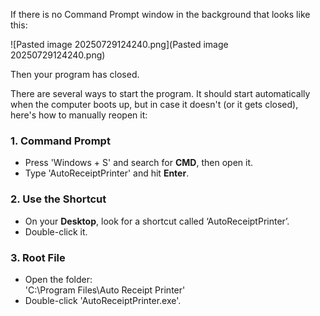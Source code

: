 ﻿If there is no Command Prompt window in the background that looks like this:

![Pasted image 20250729124240.png](Pasted image 20250729124240.png)

Then your program has closed.

There are several ways to start the program. It should start automatically when the computer boots up, but in case it doesn't (or it gets closed), here's how to manually reopen it:

### 1\. **Command Prompt**

* Press 'Windows + S' and search for **CMD**, then open it.
* Type 'AutoReceiptPrinter' and hit **Enter**.

### 2\. **Use the Shortcut**

* On your **Desktop**, look for a shortcut called ‘AutoReceiptPrinter’.
* Double-click it.

### 3\. **Root File**

* Open the folder:  
  'C:\\Program Files\\Auto Receipt Printer'
* Double-click 'AutoReceiptPrinter.exe'.
